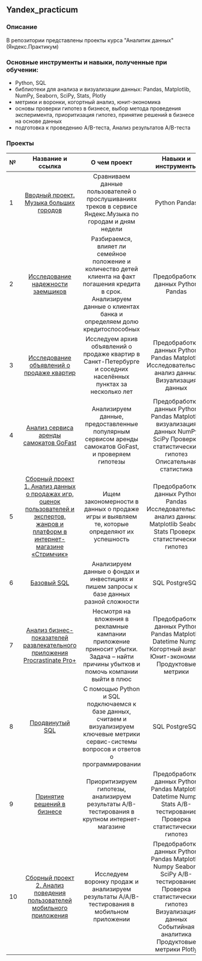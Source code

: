 ## Yandex_practicum
### Описание
В репозитории представлены проекты курса "Аналитик данных" (Яндекс.Практикум)

### Основные инструменты и навыки, полученные при обучении:
- Python, SQL
- библиотеки для анализа и визуализации данных: Pandas, Matplotlib, NumPy, Seaborn, SciPy, Stats, Plotly 
- метрики и воронки, когортный анализ, юнит-экономика
- основы проверки гипотез в бизнесе, выбор метода проведения эксперимента, приоритизация гипотез, принятие решений в бизнесе на основе данных
- подготовка к проведению A/B-теста, Анализ результатов A/B-теста

### Проекты

| №	| Название и ссылка |	О чем проект | Навыки и инструменты |
|:---|:---:|:---:|:---:|
1|[Вводный проект. Музыка больших городов](https://github.com/OlgaAvd/Yandex_practicum/tree/main/%D0%9C%D1%83%D0%B7%D1%8B%D0%BA%D0%B0%20%D0%B1%D0%BE%D0%BB%D1%8C%D1%88%D0%B8%D1%85%20%D0%B3%D0%BE%D1%80%D0%BE%D0%B4%D0%BE%D0%B2)|Сравниваем данные пользователей о прослушиваниях треков в сервисе Яндекс.Музыка по городам и дням недели|Python Pandas
2|[Исследование надежности заемщиков](https://github.com/OlgaAvd/Data-analyst/tree/main/Issledovaniye_nadezhnosti_zayemshchikov)|Разбираемся, влияет ли семейное положение и количество детей клиента на факт погашения кредита в срок. Анализируем данные о клиентах банка и определяем долю кредитоспособных|Предобработка данных Python Pandas
3|[Исследование объявлений о продаже квартир](https://github.com/OlgaAvd/Data-analyst/tree/main/Issledovaniye_obyavleniy_o_prodazhe_kvartir)|Исследуем архив объявлений о продаже квартир в Санкт-Петербурге и соседних населённых пунктах за несколько лет|Предобработка данных Python Pandas Matplotlib Исследовательский анализ данных Визуализация данных
4|[Анализ сервиса аренды самокатов GoFast](https://github.com/OlgaAvd/Data-analyst/tree/main/Analiz_servisa_arendy_samokatov_GoFast)|Анализируем данные, предоставленные популярным сервисом аренды самокатов GoFast, и проверяем гипотезы|Предобработка данных Python Pandas Matplotlib визуализация данных NumPy SciPy Проверка статистических гипотез Описательная статистика
5|[Сборный проект 1. Анализ данных о продажах игр, оценок пользователей и экспертов, жанров и платформ в интернет-магазине «Стримчик»](https://github.com/OlgaAvd/Data-analyst/tree/main/Sbornyi-1.%20Analiz_raboti_internet-magazina)|Ищем закономерности в данных о продаже игры и выявляем те, которые определяют их успешность|Предобработка данных Python Pandas Исследовательский анализ данных Matplotlib Seaborn Stats Проверка статистических гипотез
6|[Базовый SQL](https://github.com/OlgaAvd/Data-analyst/tree/main/SQL)|Анализируем данные о фондах и инвестициях и пишем запросы к базе данных разной сложности|SQL PostgreSQL
7|[Анализ бизнес-показателей развлекательного приложения	Procrastinate Pro+](https://github.com/OlgaAvd/Data-analyst/tree/main/Analiz_business_pokazatelei)|Несмотря на вложения в рекламные кампании приложение приносит убытки. Задача – найти причины убытков и помочь компании выйти в плюс|Предобработка данных Python Pandas Matplotlib Datetime Numpy Когортный анализ Юнит-экономика Продуктовые метрики 
8|[Продвинутый SQL](https://github.com/OlgaAvd/Data-analyst/tree/main/SQL_ex)|С помощью Python и SQL подключаемся к базе данных, считаем и визуализируем ключевые метрики сервис-системы вопросов и ответов о программировании|SQL PostgreSQL
9|[Принятие решений в бизнесе](https://github.com/OlgaAvd/Data-analyst/tree/main/Prinyatie_reshenii_v_biznese)|Приоритизируем гипотезы, анализируем результаты A/B-тестирования в крупном интернет-магазине|Предобработка данных Python Pandas Matplotlib Datetime Numpy Stats A/B-тестирование Проверка статистических гипотез
10|[Сборный проект 2. Анализ поведения пользователей мобильного приложения](https://github.com/OlgaAvd/Data-analyst/tree/main/Sbornyi-2.StartUp)|Исследуем воронку продаж и анализируем результаты A/A/B-тестирования в мобильном приложении|Предобработка данных Python Pandas Matplotlib Numpy Seaborn SciPy A/B-тестирование Проверка статистических гипотез  Визуализация данных Событийная аналитика Продуктовые метрики Plotly
